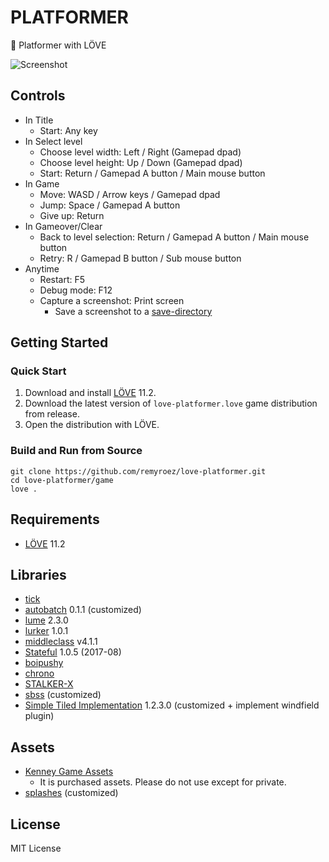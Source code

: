 # PLATFORMER

:runner: Platformer with LÖVE

![Screenshot](https://user-images.githubusercontent.com/1193542/57196067-31089600-6f94-11e9-9073-fc0d19f560b2.png)

## Controls

- In Title
    - Start: Any key
- In Select level
    - Choose level width: Left / Right (Gamepad dpad)
    - Choose level height: Up / Down (Gamepad dpad)
    - Start: Return / Gamepad A button / Main mouse button
- In Game
    - Move: WASD / Arrow keys / Gamepad dpad
    - Jump: Space / Gamepad A button
    - Give up: Return
- In Gameover/Clear
    - Back to level selection: Return / Gamepad A button / Main mouse button
    - Retry: R / Gamepad B button / Sub mouse button
- Anytime
    - Restart: F5
    - Debug mode: F12
    - Capture a screenshot: Print screen
        - Save a screenshot to a [save-directory](https://love2d.org/wiki/love.filesystem)

## Getting Started

### Quick Start

1. Download and install [LÖVE](https://love2d.org/) 11.2.
1. Download the latest version of `love-platformer.love` game distribution from release.
1. Open the distribution with LÖVE.

### Build and Run from Source

```
git clone https://github.com/remyroez/love-platformer.git
cd love-platformer/game
love .
```

## Requirements

- [LÖVE](https://love2d.org/) 11.2

## Libraries

- [tick](https://github.com/bjornbytes/tick/tree/040f3c1db1cc545336c507ef0bf91754e4705370)
- [autobatch](https://github.com/rxi/autobatch) 0.1.1 (customized)
- [lume](https://github.com/rxi/lume/tree/d8c2eddc10af994ad4956cf0b7ae7188e86db47e) 2.3.0
- [lurker](https://github.com/rxi/lurker/tree/4e34f47f9ed95477407425c5b25a779fac3eb9a7) 1.0.1
- [middleclass](https://github.com/kikito/middleclass) v4.1.1
- [Stateful](https://github.com/kikito/stateful.lua) 1.0.5 (2017-08)
- [boipushy](https://github.com/adnzzzzZ/boipushy/tree/863af7f87beaac67cba40001be9a36ae76bad76b)
- [chrono](https://github.com/adnzzzzZ/chrono/tree/d31b96355b59320b6f8f0a1f5dcb0833c8bb5c2c)
- [STALKER-X](https://github.com/adnzzzzZ/STALKER-X/tree/243e67b5d30ec7762c579b027dadaa3d3696b1cd)
- [sbss](https://github.com/mikufuworks/sbss/tree/905950ef0e2e64f30d4a5b2540b382134d62b6c5) (customized)
- [Simple Tiled Implementation](https://github.com/karai17/Simple-Tiled-Implementation/tree/2ba879d2509163822c353f8aba748085a8014389) 1.2.3.0 (customized + implement windfield plugin)

## Assets

- [Kenney Game Assets](https://itch.io/s/6789/kenney-bundle)
    - It is purchased assets. Please do not use except for private.
- [splashes](https://github.com/love2d-community/splashes/tree/04a26445795bdf5185d996225045a44193f1d881) (customized)

## License

MIT License
